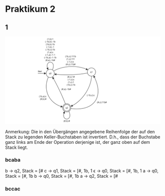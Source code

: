 # Praktikum 2

## 1

![image](doppeltAwieC.png "Bild des PDA")

Anmerkung: Die in den Übergängen angegebene Reihenfolge der auf den Stack zu legenden Keller-Buchstaben ist invertiert. D.h., dass der Buchstabe ganz links am Ende der Operation derjenige ist, der ganz oben auf dem Stack liegt.

### bcaba

b -> q2, Stack = [#
c -> q1, Stack = [#, 1b, 1
ϵ -> q0, Stack = [#, 1b, 1
a -> q0, Stack = [#, 1b
b -> q0, Stack = [#, 1b
a -> q2, Stack = [#

### bccac
